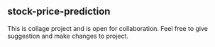 ## stock-price-prediction

This is collage project and is open for collaboration.
Feel free to give suggestion and make changes to project.

